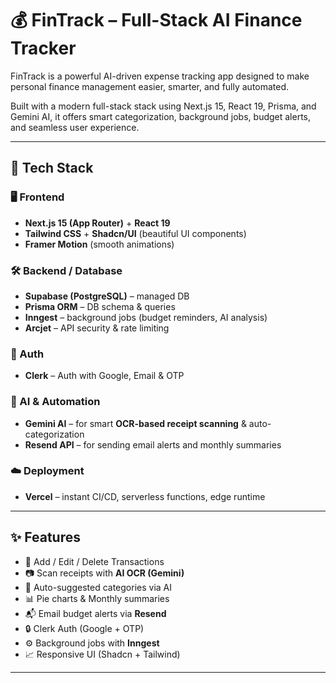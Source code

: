 # 💰 FinTrack – Full-Stack AI Finance Tracker

FinTrack is a powerful AI-driven expense tracking app designed to make personal finance management easier, smarter, and fully automated.

Built with a modern full-stack stack using Next.js 15, React 19, Prisma, and Gemini AI, it offers smart categorization, background jobs, budget alerts, and seamless user experience.



---

## 🚀 Tech Stack

### 🖥️ Frontend
- **Next.js 15 (App Router)** + **React 19**
- **Tailwind CSS** + **Shadcn/UI** (beautiful UI components)
- **Framer Motion** (smooth animations)

### 🛠️ Backend / Database
- **Supabase (PostgreSQL)** – managed DB
- **Prisma ORM** – DB schema & queries
- **Inngest** – background jobs (budget reminders, AI analysis)
- **Arcjet** – API security & rate limiting

### 🔐 Auth
- **Clerk** – Auth with Google, Email & OTP

### 🤖 AI & Automation
- **Gemini AI** – for smart **OCR-based receipt scanning** & auto-categorization
- **Resend API** – for sending email alerts and monthly summaries

### ☁️ Deployment
- **Vercel** – instant CI/CD, serverless functions, edge runtime

---

## ✨ Features

- 🧾 Add / Edit / Delete Transactions
- 📷 Scan receipts with **AI OCR (Gemini)**
- 🧠 Auto-suggested categories via AI
- 📊 Pie charts & Monthly summaries
- 📬 Email budget alerts via **Resend**
- 🔒 Clerk Auth (Google + OTP)
- ⚙️ Background jobs with **Inngest**
- 📈 Responsive UI (Shadcn + Tailwind)

---
